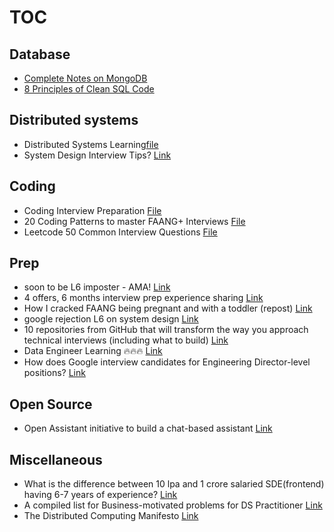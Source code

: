# TOC

## Database

* [Complete Notes on MongoDB](/Miscellaneous/interview_prep/files/Complete%20Notes%20on%20MongoDB.pdf)
* [8 Principles of Clean SQL Code](/Miscellaneous/interview_prep/files/Complete%20Notes%20on%20MongoDB.pdf)

## Distributed systems

* Distributed Systems Learning[file](/distributed_systems/README_distrib.md)
* System Design Interview Tips? [Link](https://www.teamblind.com/post/System-Design-Interview-Tips-TjSWMiXj)

## Coding

* Coding Interview Preparation [File](/Miscellaneous/interview_prep/files/Coding%20Interview%20Preparation.pdf)
* 20 Coding Patterns to master FAANG+ Interviews [File](/Miscellaneous/interview_prep/files/20%20Coding%20Patterns%20to%20master%20FAANG%2B%20Interviews.pdf)
* Leetcode 50 Common Interview Questions [File](/Miscellaneous/interview_prep/files/Leetcode%2050%20Common%20Interview%20Questions.pdf)

## Prep

* soon to be L6 imposter - AMA! [Link](https://www.teamblind.com/post/soon-to-be-L6-imposter---AMA-zNuXakK1)
* 4 offers, 6 months interview prep experience sharing [Link](https://www.teamblind.com/post/4-offers-6-months-interview-prep-experience-sharing-oN84cy2i)
* How I cracked FAANG being pregnant and with a toddler (repost) [Link](https://www.teamblind.com/post/How-I-cracked-FAANG-being-pregnant-and-with-a-toddler-repost-hHWO6RMT)
* google rejection L6 on system design [Link](https://www.teamblind.com/post/google-rejection-L6-on-system-design-uYLMNadb)
* 10 repositories from GitHub that will transform the way you approach technical interviews (including what to build) [Link](https://www.linkedin.com/posts/ansh-_javascript-faang-interview-activity-7027861618067681280-Nhcs/)
* Data Engineer Learning 🔥🔥🔥 [Link](https://www.linkedin.com/posts/activity-7030109540264140801-iIx7)
* How does Google interview candidates for Engineering Director-level positions? [Link](https://www.quora.com/How-does-Google-interview-candidates-for-Engineering-Director-level-positions)

## Open Source

* Open Assistant initiative to build a chat-based assistant [Link](https://www.linkedin.com/posts/philipp-schmid-a6a2bb196_machinelearning-community-help-activity-7027958406858592256-Q-F9/)

## Miscellaneous

* What is the difference between 10 lpa and 1 crore salaried SDE(frontend) having 6-7 years of experience? [Link](https://www.linkedin.com/posts/aman-bansal-5b3154171_salary-frontend-startup-activity-7028022277279485952-m8Fh/)
* A compiled list for Business-motivated problems for DS Practitioner  [Link](https://www.linkedin.com/posts/mungoliabhishek81_datascience-machinelearning-statistics-activity-7027986334472429570-o89h/)
* The Distributed Computing Manifesto [Link](https://www.allthingsdistributed.com/2022/11/amazon-1998-distributed-computing-manifesto.html)
